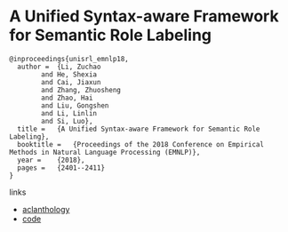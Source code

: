 #  A Unified Syntax-aware Framework for Semantic Role Labeling
```
@inproceedings{unisrl_emnlp18,
  author = 	{Li, Zuchao
		and He, Shexia
		and Cai, Jiaxun
		and Zhang, Zhuosheng
		and Zhao, Hai
		and Liu, Gongshen
		and Li, Linlin
		and Si, Luo},
  title = 	{A Unified Syntax-aware Framework for Semantic Role Labeling},
  booktitle = 	{Proceedings of the 2018 Conference on Empirical Methods in Natural Language Processing (EMNLP)},
  year = 	{2018},
  pages = 	{2401--2411}
}
```

links

- [aclanthology](https://aclanthology.info/papers/D18-1262/d18-1262)
- [code](https://github.com/bcmi220/unified_syn_srl)
